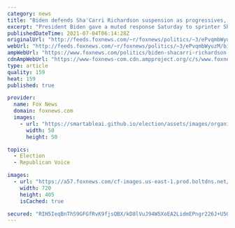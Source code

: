 ```yaml
---
category: news
title: "Biden defends Sha'Carri Richardson suspension as progressives, some in GOP balk: ‘Rules are the rules’"
excerpt: "President Biden gave a muted response Saturday to sprinter Sha’Carri Richardson’s suspension due to a positive marijuana test that will cut her from the Tokyo Olympics later this month. "
publishedDateTime: 2021-07-04T06:14:28Z
originalUrl: "http://feeds.foxnews.com/~r/foxnews/politics/~3/ePvqmbWyuzM/biden-shacarri-richardson-suspension-progressives-republicans-rules-olympics-sprinter"
webUrl: "http://feeds.foxnews.com/~r/foxnews/politics/~3/ePvqmbWyuzM/biden-shacarri-richardson-suspension-progressives-republicans-rules-olympics-sprinter"
ampWebUrl: "https://www.foxnews.com/politics/biden-shacarri-richardson-suspension-progressives-republicans-rules-olympics-sprinter.amp"
cdnAmpWebUrl: "https://www-foxnews-com.cdn.ampproject.org/c/s/www.foxnews.com/politics/biden-shacarri-richardson-suspension-progressives-republicans-rules-olympics-sprinter.amp"
type: article
quality: 159
heat: 159
published: true

provider:
  name: Fox News
  domain: foxnews.com
  images:
    - url: "https://smartableai.github.io/election/assets/images/organizations/foxnews.com-50x50.jpg"
      width: 50
      height: 50

topics:
  - Election
  - Republican Voice

images:
  - url: "https://a57.foxnews.com/cf-images.us-east-1.prod.boltdns.net/v1/static/694940094001/c1499995-3ae7-4bfb-bdea-c7f4b639b969/48ba74f1-175b-4fa2-b2a5-712e11a6e961/1280x720/match/720/405/image.jpg?ve=1&tl=1"
    width: 720
    height: 405
    isCached: true

secured: "RIH5IeqBnThS9GFGfRvK9fjsQBX/kD8lVuJ94W5XoEA2LidmEPngr226J+U5ObJn7EbinVZk9QcirluOKHU881JRWYStgY6Y2Qa+rZh4rMP4zWP/ULOM95a9DGUHcmjUkhuGPXyOK4TcyBhAx0vqhM/OUHHwKpfmENLWgbPlG7w7dmFW1kWxNGNDERZgPl4JWRLBRVlLXIAJiWdnb9FpOZmFfXyTtBVbKmvwBKhuX5Urbx9rB9PcZeeAWNVm1hKn3g6spSWA0KvGYO/MCM0XnGmiQ+jT6S1srspbKPB2CrwreP0GP7QhoQaYRAgvp7CgzZN21oSZ9AESG4ZYsp2Yfo09ZQj7F3pWG4CcIHnFLo8=;pUpuurs5EQMofyN9ix0J+Q=="
---
```


